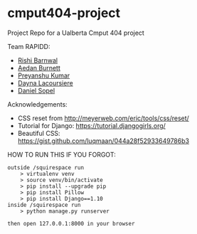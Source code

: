 # cmput404-project
Project Repo for a Ualberta Cmput 404 project

Team RAPIDD:
  - [Rishi Barnwal](https://github.com/ironcupcakes)
  - [Aedan Burnett](https://github.com/SuperSheep18)
  - [Preyanshu Kumar](https://github.com/preyansh)
  - [Dayna Lacoursiere](https://github.com/DaynaLacoursiere)
  - [Daniel Sopel](https://github.com/dsopel)


Acknowledgements:

  - CSS reset from http://meyerweb.com/eric/tools/css/reset/
  - Tutorial for Django: https://tutorial.djangogirls.org/
  - Beautiful CSS: https://gist.github.com/luqmaan/044a28f52933649786b3
  
 
HOW TO RUN THIS IF YOU FORGOT:

    outside /squirespace run
        > virtualenv venv
        > source venv/bin/activate
        > pip install --upgrade pip
        > pip install Pillow
        > pip install Django==1.10
    inside /squirespace run
        > python manage.py runserver
        
    then open 127.0.0.1:8000 in your browser
